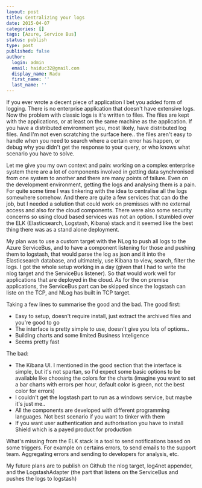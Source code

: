 ```yaml
---
layout: post
title: Centralizing your logs
date: 2015-04-07
categories: []
tags: [Azure, Service Bus]
status: publish
type: post
published: false
author:
  login: admin
  email: haiduc32@gmail.com
  display_name: Radu
  first_name: ''
  last_name: ''  
---
```

If you ever wrote a decent piece of application I bet you added form of logging. There is no enterprise application that doesn't have extensive logs.
Now the problem with classic logs is it's written to files. The files are kept with the applications, or at least on the same machine as the application. If you have a distributed environment you, most likely, have distributed log files. 
And I'm not even scratching the surface here.. the files aren't easy to handle when you need to search where a certain error has happen, or debug why you didn't get the response to your query, or who knows what scenario you have to solve.

Let me give you my own context and pain: working on a complex enterprise system there are a lot of components involved in getting data synchronised from one system to another and there are many points of failure. Even on the development environment, getting the logs and analysing them is a pain. 
For quite some time I was tinkering with the idea to centralise all the logs somewhere somehow. And there are quite a few services that can do the job, but I needed a solution that could work on premisses with no external access and also for the cloud components. There were also some security concerns so using cloud based services was not an option.
I stumbled over the ELK (Elasticsearch, Logstash, Kibana) stack and it seemed like the best thing there was as a stand alone deployment.

My plan was to use a custom target with the NLog to push all logs to the Azure ServiceBus, and to have a component listening for those and pushing them to logstash, that would parse the log as json and it into the Elasticsearch database, and ultimately, use Kibana to view, search, filter the logs.
I got the whole setup working in a day (given that I had to write the nlog target and the ServiceBus listener).
So that would work well for applications that are deployed in the cloud. As for the on premise applications, the ServiceBus part can be skipped since the logstash can liste on the TCP, and NLog has built in TCP target.

Taking a few lines to summarise the good and the bad. The good first:

 - Easy to setup, doesn't require install, just extract the archived files and you're good to go
 - The interface is pretty simple to use, doesn't give you lots of options..
 - Building charts and some limited Business Inteligence
 - Seems pretty fast

The bad:

 - The Kibana UI. I mentioned in the good section that the interface is simple, but it's not spartan, so I'd expect some basic options to be available like choosing the colors for the charts (imagine you want to set a bar charts with errors per hour, default color is green, not the best color for errors)
 - I couldn't get the logstash part to run as a windows service, but maybe it's just me..
 - All the components are developed with different programming languages. Not best scenario if you want to tinker with them
 - If you want user authentication and authorisation you have to install Shield which is a payed product for production

What's missing from the ELK stack is a tool to send notifications based on some triggers. For example on certains errors, to send emails to the support team. Aggregating errors and sending to developers for analysis, etc.

My future plans are to publish on Github the nlog target, log4net appender, and the LogstashAdapter (the part that listens on the ServiceBus and pushes the logs to logstash)